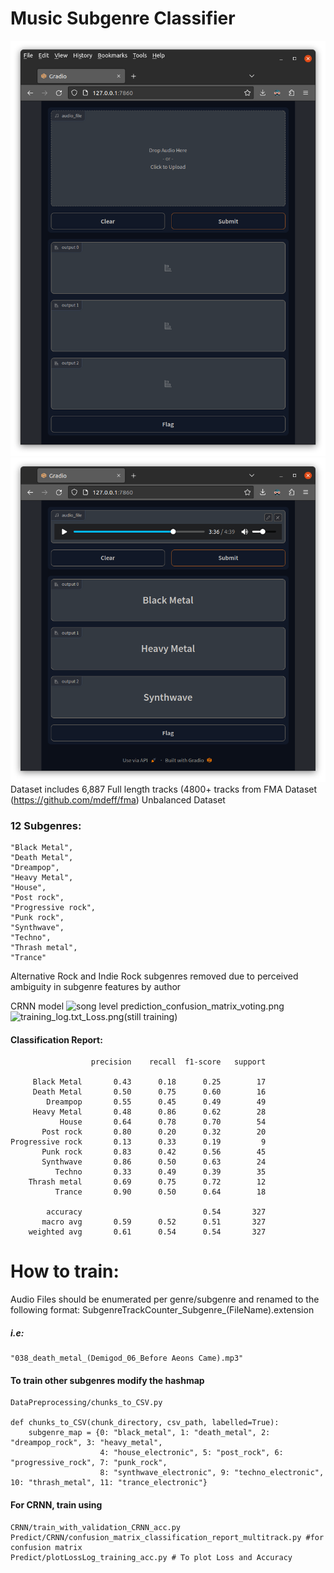 # Music Subgenre Classifier
![Screenshot from 2023-04-27 11-31-00.png](ReadMe%2FScreenshot%20from%202023-04-27%2011-31-00.png)
![Screenshot from 2023-04-27 11-30-36.png](ReadMe%2FScreenshot%20from%202023-04-27%2011-30-36.png)
Dataset includes 6,887 Full length tracks (4800+ tracks from FMA Dataset (https://github.com/mdeff/fma)
Unbalanced Dataset
### 12 Subgenres:
    "Black Metal",
    "Death Metal",
    "Dreampop",
    "Heavy Metal",
    "House",
    "Post rock",
    "Progressive rock",
    "Punk rock",
    "Synthwave",
    "Techno",
    "Thrash metal",
    "Trance"

Alternative Rock and Indie Rock subgenres removed due to perceived ambiguity in subgenre features by author


CRNN model
![song level prediction_confusion_matrix_voting.png](CRNN%2Fcheckpoints%2Fsong%20level%20prediction_confusion_matrix_voting.png)
![training_log.txt_Loss.png](CRNN%2Fcheckpoints%2Ftraining_log.txt_Loss.png)(still training)
#### Classification Report:
                      precision    recall  f1-score   support

         Black Metal       0.43      0.18      0.25        17
         Death Metal       0.50      0.75      0.60        16
            Dreampop       0.55      0.45      0.49        49
         Heavy Metal       0.48      0.86      0.62        28
               House       0.64      0.78      0.70        54
           Post rock       0.80      0.20      0.32        20
    Progressive rock       0.13      0.33      0.19         9
           Punk rock       0.83      0.42      0.56        45
           Synthwave       0.86      0.50      0.63        24
              Techno       0.33      0.49      0.39        35
        Thrash metal       0.69      0.75      0.72        12
              Trance       0.90      0.50      0.64        18

            accuracy                           0.54       327
           macro avg       0.59      0.52      0.51       327
        weighted avg       0.61      0.54      0.54       327
# How to train:
Audio Files should be enumerated per genre/subgenre and renamed to the following format:
SubgenreTrackCounter_Subgenre_(FileName).extension

##### i.e: 
    "038_death_metal_(Demigod_06_Before Aeons Came).mp3"

#### To train other subgenres modify the hashmap
    DataPreprocessing/chunks_to_CSV.py

    def chunks_to_CSV(chunk_directory, csv_path, labelled=True):
        subgenre_map = {0: "black_metal", 1: "death_metal", 2: "dreampop_rock", 3: "heavy_metal",
                        4: "house_electronic", 5: "post_rock", 6: "progressive_rock", 7: "punk_rock",
                        8: "synthwave_electronic", 9: "techno_electronic", 10: "thrash_metal", 11: "trance_electronic"}


#### For CRNN, train using
    CRNN/train_with_validation_CRNN_acc.py
    Predict/CRNN/confusion_matrix_classification_report_multitrack.py #for confusion matrix
    Predict/plotLossLog_training_acc.py # To plot Loss and Accuracy